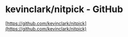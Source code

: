 <!--
id: 2917317124
link: http://tumblr.atmos.org/post/2917317124/kevinclark-nitpick-github
slug: kevinclark-nitpick-github
date: Mon Jan 24 2011 17:48:23 GMT-0800 (PST)
publish: 2011-01-024
tags: 
title: kevinclark/nitpick - GitHub
-->


kevinclark/nitpick - GitHub
===========================

[https://github.com/kevinclark/nitpick](https://github.com/kevinclark/nitpick)

